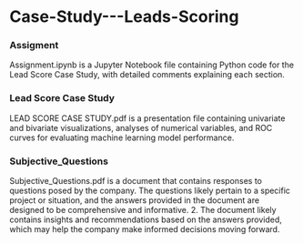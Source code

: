 # Case-Study---Leads-Scoring

<h3>Assigment</h3>
Assignment.ipynb is a Jupyter Notebook file containing Python code for the Lead Score Case Study, with detailed comments explaining each section.
<h3>Lead Score Case Study</h3>
LEAD SCORE CASE STUDY.pdf is a presentation file containing univariate and bivariate visualizations, analyses of numerical variables, and ROC curves for evaluating machine learning model performance.
<h3>Subjective_Questions</h3>
Subjective_Questions.pdf is a document that contains responses to questions posed by the company.
<l1>The questions likely pertain to a specific project or situation, and the answers provided in the document are designed to be comprehensive and informative.</l1>
2. The document likely contains insights and recommendations based on the answers provided, which may help the company make informed decisions moving forward.



